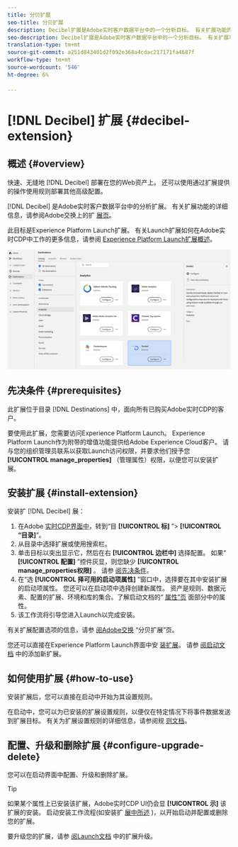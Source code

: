 ```yaml
---
title: 分贝扩展
seo-title: 分贝扩展
description: Decibel扩展是Adobe实时客户数据平台中的一个分析目标。 有关扩展功能的详细信息，请参阅AdobeExchange上的扩展页。
seo-description: Decibel扩展是Adobe实时客户数据平台中的一个分析目标。 有关扩展功能的详细信息，请参阅AdobeExchange上的扩展页。
translation-type: tm+mt
source-git-commit: a251d843401d2f092e368a4cdac217171fa4687f
workflow-type: tm+mt
source-wordcount: '546'
ht-degree: 6%

---
```



# [!DNL Decibel] 扩展 {#decibel-extension}

## 概述 {#overview}

快速、无缝地 [!DNL Decibel] 部署在您的Web资产上。 还可以使用通过扩展提供的操作使用规则部署其他高级配置。

[!DNL Decibel] 是Adobe实时客户数据平台中的分析扩展。 有关扩展功能的详细信息，请参阅Adobe交换上的扩 [展页](https://exchange.adobe.com/experiencecloud.details.100913.html)。

此目标是Experience Platform Launch扩展。 有关Launch扩展如何在Adobe实时CDP中工作的更多信息，请参阅 [Experience Platform Launch扩展概述](/help/rtcdp/destinations/experience-platform-launch-extensions.md)。

![分贝扩展](assets/decibel-extension.png)


## 先决条件 {#prerequisites}

此扩展位于目录 [!DNL Destinations] 中，面向所有已购买Adobe实时CDP的客户。

要使用此扩展，您需要访问Experience Platform Launch。 Experience Platform Launch作为附带的增值功能提供给Adobe Experience Cloud客户。 请与您的组织管理员联系以获取Launch访问权限，并要求他们授予您 **[!UICONTROL manage_properties]** （管理属性）权限，以便您可以安装扩展。

## 安装扩展 {#install-extension}

安装扩 [!DNL Decibel] 展：

1. 在Adobe [实时CDP界面中](http://platform.adobe.com/)，转到“目 **[!UICONTROL 标]** ”> **[!UICONTROL “目录]**”。
2. 从目录中选择扩展或使用搜索栏。
3. 单击目标以突出显示它，然后在右 **[!UICONTROL 边栏中]** 选择配置。 如果“ **[!UICONTROL 配置]** ”控件灰显，则您缺少 **[!UICONTROL manage_properties权限]** 。 请参 [阅先决条件](#prerequisites)。
4. 在“选 **[!UICONTROL 择可用的启动项属性]** ”窗口中，选择要在其中安装扩展的启动项属性。 您还可以在启动项中选择创建新属性。 资产是规则、数据元素、配置的扩展、环境和库的集合。了解启动文档的“ [属性”页](https://docs.adobe.com/content/help/en/launch/using/reference/admin/companies-and-properties.html#properties-page) 面部分中的属性。
5. 该工作流将引导您进入Launch以完成安装。

有关扩展配置选项的信息，请参 [阅Adobe交换](https://exchange.adobe.com/experiencecloud.details.100913.html) “分贝扩展”页。

您还可以直接在Experience Platform Launch界面中安 [装扩展](https://launch.adobe.com/)。 请参 [阅启动文档](https://docs.adobe.com/content/help/en/launch/using/reference/manage-resources/extensions/overview.html#add-a-new-extension) 中的添加新扩展。


## 如何使用扩展 {#how-to-use}

安装扩展后，您可以直接在启动中开始为其设置规则。

在启动中，您可以为已安装的扩展设置规则，以便仅在特定情况下将事件数据发送到扩展目标。 有关为扩展设置规则的详细信息，请参阅规 [则文档](https://docs.adobe.com/help/zh-Hans/launch/using/reference/manage-resources/rules.html)。

## 配置、升级和删除扩展 {#configure-upgrade-delete}

您可以在启动界面中配置、升级和删除扩展。

>[!TIP]
>
>如果某个属性上已安装该扩展，Adobe实时CDP UI仍会显 **[!UICONTROL 示]** 该扩展的安装。 启动安装工作流程(如安装扩 [展中所述](#install-extension) )，以开始启动并配置或删除您的扩展。

要升级您的扩展，请参 [阅Launch文档](https://docs.adobe.com/content/help/en/launch/using/reference/manage-resources/extensions/extension-upgrade.html) 中的扩展升级。




